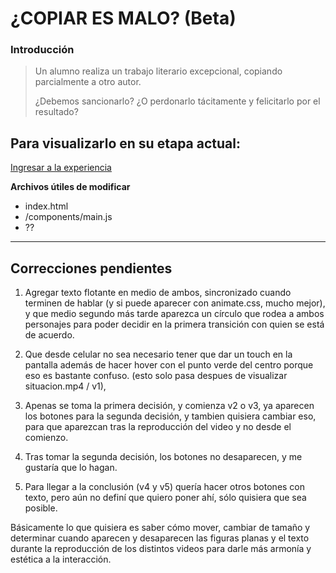 # ¿COPIAR ES MALO? (Beta)

### Introducción

> Un alumno realiza un trabajo literario excepcional, 
> copiando parcialmente a otro autor.
>
> ¿Debemos sancionarlo? 
> ¿O perdonarlo tácitamente y felicitarlo por el resultado?

## Para visualizarlo en su etapa actual:
[Ingresar a la experiencia](https://luloxi.github.io/mind-reader-vr/)

**Archivos útiles de modificar**

- index.html
- /components/main.js
- ??

---

## Correcciones pendientes

1. Agregar texto flotante en medio de ambos, sincronizado cuando terminen de hablar (y si puede aparecer con animate.css, mucho mejor), y que medio segundo más tarde aparezca un círculo que rodea a ambos personajes para poder decidir en la primera transición con quien se está de acuerdo.

2. Que desde celular no sea necesario tener que dar un touch en la pantalla además de hacer hover con el punto verde del centro porque eso es bastante confuso. (esto solo pasa despues de visualizar situacion.mp4 / v1), 

3. Apenas se toma la primera decisión, y comienza v2 o v3, ya aparecen los botones para la segunda decisión, y tambien quisiera cambiar eso, para que aparezcan tras la reproducción del video y no desde el comienzo. 

4. Tras tomar la segunda decisión, los botones no desaparecen, y me gustaría que lo hagan. 

5. Para llegar a la conclusión (v4 y v5) quería hacer otros botones con texto, pero aún no definí que quiero poner ahí, sólo quisiera que sea posible.

Básicamente lo que quisiera es saber cómo mover, cambiar de tamaño y determinar cuando aparecen y desaparecen las figuras planas y el texto durante la reproducción de los distintos videos para darle más armonía y estética a la interacción. 